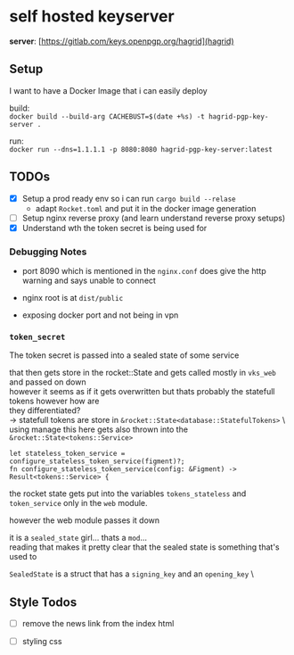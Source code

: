 # self hosted keyserver

**server**: [https://gitlab.com/keys.openpgp.org/hagrid](hagrid)

## Setup

I want to have a Docker Image that i can easily deploy

build: \
`docker build --build-arg CACHEBUST=$(date +%s) -t hagrid-pgp-key-server .`

run: \
`docker run --dns=1.1.1.1 -p 8080:8080 hagrid-pgp-key-server:latest`

## TODOs

- [x] Setup a prod ready env so i can run `cargo build --relase`
  - adapt `Rocket.toml` and put it in the docker image generation
- [ ] Setup nginx reverse proxy (and learn understand reverse proxy setups)
- [x] Understand wth the token secret is being used for 

### Debugging Notes 

- port 8090 which is mentioned in the `nginx.conf`
  does give the http warning and says unable to connect

- nginx root is at `dist/public`

- exposing docker port and not being in vpn 

### `token_secret`

The token secret is passed into a sealed state of some service

that then gets store in the rocket::State and gets called mostly in `vks_web` and passed on down \
however it seems as if it gets overwritten but thats probably the statefull tokens however how are \
they differentiated? \
-> statefull tokens are store in `&rocket::State<database::StatefulTokens>` \ 
using manage this here gets also thrown into the `&rocket::State<tokens::Service>`

`let stateless_token_service = configure_stateless_token_service(figment)?;` \
`fn configure_stateless_token_service(config: &Figment) -> Result<tokens::Service> {`

the rocket state gets put into the variables `tokens_stateless` and `token_service` only in the `web` module.

however the web module passes it down

it is a `sealed_state` girl... thats a `mod`...  \
reading that makes it pretty clear that the sealed state is something that's used to 

`SealedState` is a struct that has a `signing_key` and an `opening_key` \

## Style Todos 
- [ ] remove the news link from the index html

- [ ] styling css
